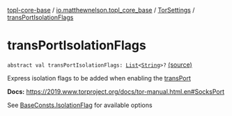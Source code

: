 [topl-core-base](../../index.md) / [io.matthewnelson.topl_core_base](../index.md) / [TorSettings](index.md) / [transPortIsolationFlags](./trans-port-isolation-flags.md)

# transPortIsolationFlags

`abstract val transPortIsolationFlags: `[`List`](https://kotlinlang.org/api/latest/jvm/stdlib/kotlin.collections/-list/index.html)`<`[`String`](https://kotlinlang.org/api/latest/jvm/stdlib/kotlin/-string/index.html)`>?` [(source)](https://github.com/05nelsonm/TorOnionProxyLibrary-Android/blob/master/topl-core-base/src/main/java/io/matthewnelson/topl_core_base/TorSettings.kt#L502)

Express isolation flags to be added when enabling the [transPort](trans-port.md)

**Docs:** https://2019.www.torproject.org/docs/tor-manual.html.en#SocksPort

See [BaseConsts.IsolationFlag](../-base-consts/-isolation-flag/index.md) for available options

